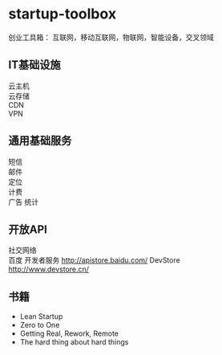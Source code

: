 startup-toolbox
========
创业工具箱：  互联网，移动互联网，物联网，智能设备，交叉领域


IT基础设施
----
云主机  
云存储  
CDN  
VPN  

  
通用基础服务
----
短信  
邮件  
定位  
计费  
广告
统计 

  
开放API
----
社交网络  
百度 开发者服务 http://apistore.baidu.com/
DevStore http://www.devstore.cn/


书籍
----
* Lean Startup 
* Zero to One
* Getting Real, Rework, Remote 
* The hard thing about hard things
